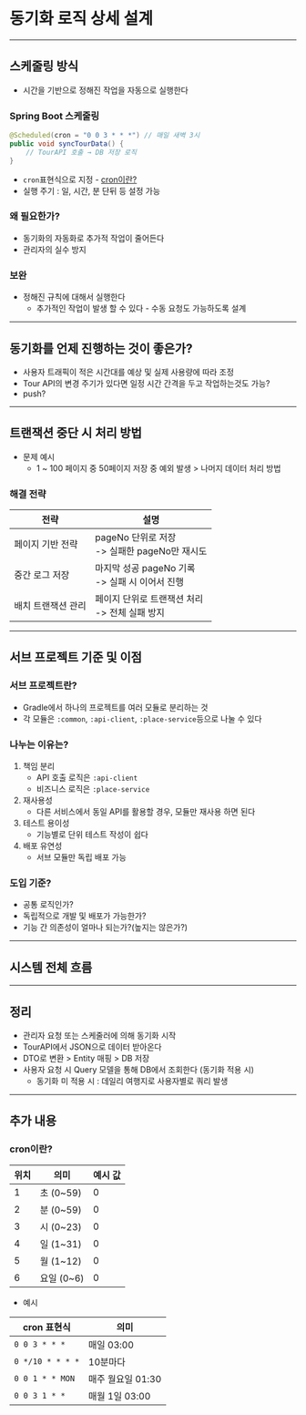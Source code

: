 # 동기화 로직 상세 설계
---
## 스케줄링 방식
+ 시간을 기반으로 정해진 작업을 자동으로 실행한다

### Spring Boot 스케줄링
```java
@Scheduled(cron = "0 0 3 * * *") // 매일 새벽 3시
public void syncTourData() {
    // TourAPI 호출 → DB 저장 로직
}
```
+ `cron`표현식으로 지정 - [cron이란?](#cron이란?)
+ 실행 주기 : 일, 시간, 분 단뒤 등 설정 가능

### 왜 필요한가?
+ 동기화의 자동화로 추가적 작업이 줄어든다
+ 관리자의 실수 방지

### 보완
+ 정해진 규칙에 대해서 실행한다
  + 추가적인 작업이 발생 할 수 있다 - 수동 요청도 가능하도록 설계

---

## 동기화를 언제 진행하는 것이 좋은가?
+ 사용자 트래픽이 적은 시간대를 예상 및 실제 사용량에 따라 조정
+ Tour API의 변경 주기가 있다면 일정 시간 간격을 두고 작업하는것도 가능?
+ push?

---

## 트랜잭션 중단 시 처리 방법
+ 문제 예시
  + 1 ~ 100 페이지 중 50페이지 저장 중 예외 발생 > 나머지 데이터 처리 방법

### 해결 전략
| 전략 | 설명 |
| --- | --- |
| 페이지 기반 전략 | pageNo 단위로 저장<br>-> 실패한 pageNo만 재시도 |
| 중간 로그 저장 | 마지막 성공 pageNo 기록<br>-> 실패 시 이어서 진행 |
| 배치 트랜잭션 관리 | 페이지 단위로 트랜잭션 처리<br>-> 전체 실패 방지 |

---

## 서브 프로젝트 기준 및 이점
### 서브 프로젝트란?
+ Gradle에서 하나의 프로젝트를 여러 모듈로 분리하는 것
+ 각 모듈은 `:common`, `:api-client`, `:place-service`등으로 나눌 수 있다

### 나누는 이유는?
1. 책임 분리
   + API 호출 로직은 `:api-client`
   + 비즈니스 로직은 `:place-service`
2. 재사용성
   + 다른 서비스에서 동일 API를 활용할 경우, 모듈만 재사용 하면 된다
3. 테스트 용이성
   + 기능별로 단위 테스트 작성이 쉽다
4. 배포 유연성
   + 서브 모듈만 독립 배포 가능

### 도입 기준?
+ 공통 로직인가?
+ 독립적으로 개발 및 배포가 가능한가?
+ 기능 간 의존성이 얼마나 되는가?(높지는 않은가?)

---

## 시스템 전체 흐름


---

## 정리
+ 관리자 요청 또는 스케줄러에 의해 동기화 시작
+ TourAPI에서 JSON으로 데이터 받아온다
+ DTO로 변환 > Entity 매핑 > DB 저장
+ 사용자 요청 시 Query 모델을 통해 DB에서 조회한다 (동기화 적용 시)
  + 동기화 미 적용 시 : 데일리 여행지로 사용자별로 쿼리 발생

---

## 추가 내용
### cron이란?
| 위치 | 의미 | 예시 값 |
| --- | --- | --- |
| 1 | 초 (0~59) | 0 |
| 2 | 분 (0~59) | 0 |
| 3 | 시 (0~23) | 0 |
| 4 | 일 (1~31) | 0 |
| 5 | 월 (1~12) | 0 |
| 6 | 요일 (0~6) | 0 |

+ 예시

| cron 표현식 | 의미 |
|----------|----|
| `0 0 3 * * *` | 매일 03:00 |
| `0 */10 * * * *` | 10분마다 |
| `0 0 1 * * MON` | 매주 월요일 01:30 |
| `0 0 3 1 * *` | 매월 1일 03:00 |